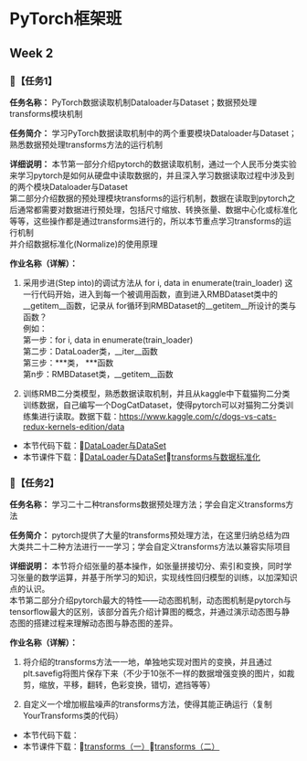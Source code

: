 # PyTorch框架班 

## Week 2

### 🛴【任务1】

**任务名称：**
PyTorch数据读取机制Dataloader与Dataset；数据预处理transforms模块机制

**任务简介：**
学习PyTorch数据读取机制中的两个重要模块Dataloader与Dataset；熟悉数据预处理transforms方法的运行机制

**详细说明：**
本节第一部分介绍pytorch的数据读取机制，通过一个人民币分类实验来学习pytorch是如何从硬盘中读取数据的，并且深入学习数据读取过程中涉及到的两个模块Dataloader与Dataset    
第二部分介绍数据的预处理模块transforms的运行机制，数据在读取到pytorch之后通常都需要对数据进行预处理，包括尺寸缩放、转换张量、数据中心化或标准化等等，这些操作都是通过transforms进行的，所以本节重点学习transforms的运行机制  
并介绍数据标准化(Normalize)的使用原理

**作业名称（详解）：**
1. 采用步进(Step into)的调试方法从 for i, data in enumerate(train_loader) 这一行代码开始，进入到每一个被调用函数，直到进入RMBDataset类中的__getitem__函数，记录从 for循环到RMBDataset的__getitem__所设计的类与函数？  
例如：  
第一步：for i, data in enumerate(train_loader)  
第二步：DataLoader类，__iter__函数  
第三步：***类， ***函数  
第n步：RMBDataset类，__getitem__函数  

2. 训练RMB二分类模型，熟悉数据读取机制，并且从kaggle中下载猫狗二分类训练数据，自己编写一个DogCatDataset，使得pytorch可以对猫狗二分类训练集进行读取。数据下载：https://www.kaggle.com/c/dogs-vs-cats-redux-kernels-edition/data
- 本节代码下载：🥠[DataLoader与DataSet](https://github.com/JansonYuan/Pytorch-Camp/tree/master/%E4%BB%A3%E7%A0%81%E5%90%88%E9%9B%86/02-01-DataLoader%E4%B8%8EDataset/02-01-DataLoader%E4%B8%8EDataset)
- 本节课件下载：🥠[DataLoader与DataSet](https://github.com/JansonYuan/Pytorch-Camp/blob/master/%E8%AF%BE%E4%BB%B6%E5%90%88%E9%9B%86/02-01-ppt-DataLoader%E4%B8%8EDataSet.pdf)🍺[transforms与数据标准化](https://github.com/JansonYuan/Pytorch-Camp/blob/master/%E8%AF%BE%E4%BB%B6%E5%90%88%E9%9B%86/02-02-ppt-transforms%E4%B8%8E%E6%95%B0%E6%8D%AE%E6%A0%87%E5%87%86%E5%8C%96.pdf)

### 🛴【任务2】

**任务名称：**
学习二十二种transforms数据预处理方法；学会自定义transforms方法

**任务简介：**
pytorch提供了大量的transforms预处理方法，在这里归纳总结为四大类共二十二种方法进行一一学习；学会自定义transforms方法以兼容实际项目

**详细说明：**
本节将介绍张量的基本操作，如张量拼接切分、索引和变换，同时学习张量的数学运算，并基于所学习的知识，实现线性回归模型的训练，以加深知识点的认识。  
本节第二部分介绍pytorch最大的特性——动态图机制，动态图机制是pytorch与tensorflow最大的区别，该部分首先介绍计算图的概念，并通过演示动态图与静态图的搭建过程来理解动态图与静态图的差异。

**作业名称（详解）：**
1. 将介绍的transforms方法一一地，单独地实现对图片的变换，并且通过plt.savefig将图片保存下来（不少于10张不一样的数据增强变换的图片，如裁剪，缩放，平移，翻转，色彩变换，错切，遮挡等等）

2. 自定义一个增加椒盐噪声的transforms方法，使得其能正确运行（复制YourTransforms类的代码）
- 本节代码下载：
- 本节课件下载：🍻[transforms（一）](https://github.com/JansonYuan/Pytorch-Camp/blob/master/%E8%AF%BE%E4%BB%B6%E5%90%88%E9%9B%86/02-03-ppt-transforms%EF%BC%88%E4%B8%80%EF%BC%89.pdf)🍻[transforms（二）](https://github.com/JansonYuan/Pytorch-Camp/blob/master/%E8%AF%BE%E4%BB%B6%E5%90%88%E9%9B%86/02-04-ppt-transforms%EF%BC%88%E4%BA%8C%EF%BC%89.pdf)




